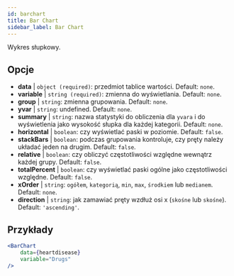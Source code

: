 ```yaml
---
id: barchart
title: Bar Chart
sidebar_label: Bar Chart
---
```


Wykres słupkowy.

## Opcje

* __data__ | `object (required)`: przedmiot tablice wartości. Default: `none`.
* __variable__ | `string (required)`: zmienna do wyświetlania. Default: `none`.
* __group__ | `string`: zmienna grupowania. Default: `none`.
* __yvar__ | `string`: undefined. Default: `none`.
* __summary__ | `string`: nazwa statystyki do obliczenia dla `yvara` i do wyświetlenia jako wysokość słupka dla każdej kategorii. Default: `none`.
* __horizontal__ | `boolean`: czy wyświetlać paski w poziomie. Default: `false`.
* __stackBars__ | `boolean`: podczas grupowania kontroluje, czy pręty należy układać jeden na drugim. Default: `false`.
* __relative__ | `boolean`: czy obliczyć częstotliwości względne wewnątrz każdej grupy. Default: `false`.
* __totalPercent__ | `boolean`: czy wyświetlać paski ogólne jako częstotliwości względne. Default: `false`.
* __xOrder__ | `string`: `ogółem`, `kategorią`, `min`, `max`, `środkiem` lub `medianem`. Default: `none`.
* __direction__ | `string`: jak zamawiać pręty wzdłuż osi x (`skośne` lub `skośne`). Default: `'ascending'`.


## Przykłady

```jsx live
<BarChart 
    data={heartdisease} 
    variable="Drugs"
/>
```

